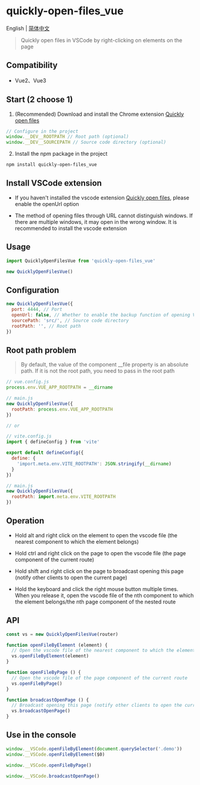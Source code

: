 # quickly-open-files_vue

English | [简体中文](./README.zh-CN.md)

> Quickly open files in VSCode by right-clicking on elements on the page

## Compatibility

- Vue2、Vue3

## Start (2 choose 1)

1. (Recommended) Download and install the Chrome extension [Quickly open files](https://github.com/jian-qin/quickly-open-files_vue/releases)

```javascript
// Configure in the project
window.__DEV__ROOTPATH // Root path (optional)
window.__DEV__SOURCEPATH // Source code directory (optional)
```

2. Install the npm package in the project

```bash
npm install quickly-open-files_vue
```

## Install VSCode extension

- If you haven't installed the vscode extension [Quickly open files](https://marketplace.visualstudio.com/items?itemName=jian-qin.quickly-open-files), please enable the openUrl option

- The method of opening files through URL cannot distinguish windows. If there are multiple windows, it may open in the wrong window. It is recommended to install the vscode extension

## Usage

```javascript
import QuicklyOpenFilesVue from 'quickly-open-files_vue'

new QuicklyOpenFilesVue()
```

## Configuration

```javascript
new QuicklyOpenFilesVue({
  port: 4444, // Port
  openUrl: false, // Whether to enable the backup function of opening VSCode with URL
  sourcePath: 'src/', // Source code directory
  rootPath: '', // Root path
})
```

## Root path problem

> By default, the value of the component __file property is an absolute path. If it is not the root path, you need to pass in the root path

```javascript
// vue.config.js
process.env.VUE_APP_ROOTPATH = __dirname

// main.js
new QuicklyOpenFilesVue({
  rootPath: process.env.VUE_APP_ROOTPATH
})

// or

// vite.config.js
import { defineConfig } from 'vite'

export default defineConfig({
  define: {
    'import.meta.env.VITE_ROOTPATH': JSON.stringify(__dirname)
  }
})

// main.js
new QuicklyOpenFilesVue({
  rootPath: import.meta.env.VITE_ROOTPATH
})
```

## Operation

- Hold alt and right click on the element to open the vscode file (the nearest component to which the element belongs)

- Hold ctrl and right click on the page to open the vscode file (the page component of the current route)

- Hold shift and right click on the page to broadcast opening this page (notify other clients to open the current page)

- Hold the keyboard and click the right mouse button multiple times. When you release it, open the vscode file of the nth component to which the element belongs/the nth page component of the nested route

## API

```javascript
const vs = new QuicklyOpenFilesVue(router)

function openFileByElement (element) {
  // Open the vscode file of the nearest component to which the element belongs
  vs.openFileByElement(element)
}

function openFileByPage () {
  // Open the vscode file of the page component of the current route
  vs.openFileByPage()
}

function broadcastOpenPage () {
  // Broadcast opening this page (notify other clients to open the current page)
  vs.broadcastOpenPage()
}
```

## Use in the console

```javascript
window.__VSCode.openFileByElement(document.querySelector('.demo'))
window.__VSCode.openFileByElement($0)

window.__VSCode.openFileByPage()

window.__VSCode.broadcastOpenPage()
```